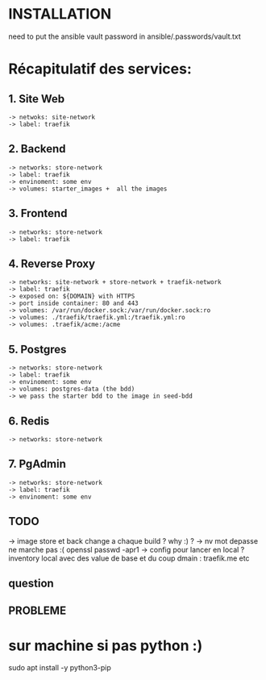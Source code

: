 # INSTALLATION

need to put the ansible vault password in ansible/.passwords/vault.txt

# Récapitulatif des services:

## 1. Site Web

    -> netwoks: site-network
    -> label: traefik

## 2. Backend

    -> networks: store-network
    -> label: traefik
    -> envinoment: some env
    -> volumes: starter_images +  all the images

## 3. Frontend

    -> networks: store-network
    -> label: traefik

## 4. Reverse Proxy

    -> networks: site-network + store-network + traefik-network
    -> label: traefik
    -> exposed on: ${DOMAIN} with HTTPS
    -> port inside container: 80 and 443
    -> volumes: /var/run/docker.sock:/var/run/docker.sock:ro
    -> volumes: ./traefik/traefik.yml:/traefik.yml:ro
    -> volumes: .traefik/acme:/acme

## 5. Postgres

    -> networks: store-network
    -> label: traefik
    -> envinoment: some env
    -> volumes: postgres-data (the bdd)
    -> we pass the starter bdd to the image in seed-bdd

## 6. Redis

    -> networks: store-network

## 7. PgAdmin

    -> networks: store-network
    -> label: traefik
    -> envinoment: some env

## TODO

-> image store et back  change a chaque build ? why :) ?
-> nv mot depasse ne marche pas :( openssl passwd -apr1
-> config pour lancer en local ? inventory local avec des value de base et du coup dmain : traefik.me etc

## question


## PROBLEME

# sur machine si pas python :)
sudo apt install -y python3-pip

